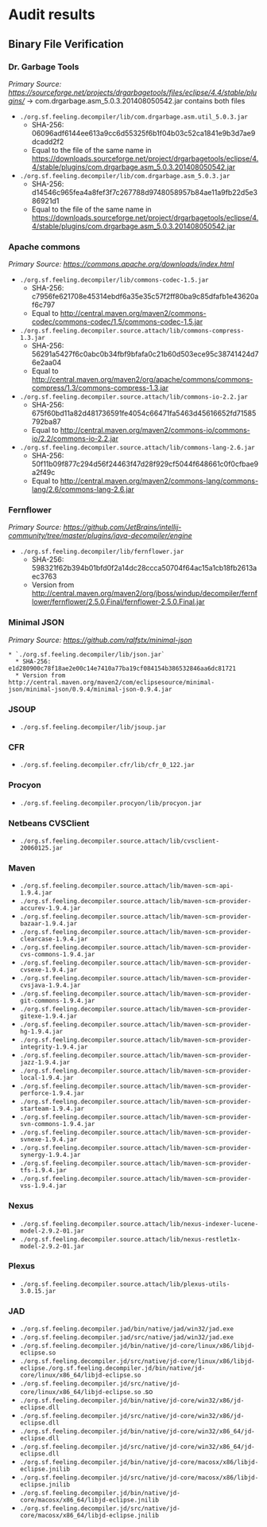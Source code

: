 # Audit results

## Binary File Verification

### Dr. Garbage Tools

_Primary Source: https://sourceforge.net/projects/drgarbagetools/files/eclipse/4.4/stable/plugins/_ -> com.drgarbage.asm_5.0.3.201408050542.jar contains both files

* `./org.sf.feeling.decompiler/lib/com.drgarbage.asm.util_5.0.3.jar`
  * SHA-256: 06096adf6144ee613a9cc6d55325f6b1f04b03c52ca1841e9b3d7ae9dcadd2f2
  * Equal to the file of the same name in https://downloads.sourceforge.net/project/drgarbagetools/eclipse/4.4/stable/plugins/com.drgarbage.asm_5.0.3.201408050542.jar
* `./org.sf.feeling.decompiler/lib/com.drgarbage.asm_5.0.3.jar`
  * SHA-256: d14546c965fea4a8fef3f7c267788d9748058957b84ae11a9fb22d5e386921d1
  * Equal to the file of the same name in https://downloads.sourceforge.net/project/drgarbagetools/eclipse/4.4/stable/plugins/com.drgarbage.asm_5.0.3.201408050542.jar


### Apache commons

_Primary Source: https://commons.apache.org/downloads/index.html_

* `./org.sf.feeling.decompiler/lib/commons-codec-1.5.jar`
  * SHA-256: c7956fe621708e45314ebdf6a35e35c57f2ff80ba9c85dfafb1e43620af6c797
  * Equal to http://central.maven.org/maven2/commons-codec/commons-codec/1.5/commons-codec-1.5.jar
* `./org.sf.feeling.decompiler.source.attach/lib/commons-compress-1.3.jar`
  * SHA-256: 56291a5427f6c0abc0b34fbf9bfafa0c21b60d503ece95c38741424d76e2aa04
  * Equal to http://central.maven.org/maven2/org/apache/commons/commons-compress/1.3/commons-compress-1.3.jar
* `./org.sf.feeling.decompiler.source.attach/lib/commons-io-2.2.jar`
  * SHA-256: 675f60bd11a82d481736591fe4054c66471fa5463d45616652fd71585792ba87
  * Equal to http://central.maven.org/maven2/commons-io/commons-io/2.2/commons-io-2.2.jar
* `./org.sf.feeling.decompiler.source.attach/lib/commons-lang-2.6.jar`
  * SHA-256: 50f11b09f877c294d56f24463f47d28f929cf5044f648661c0f0cfbae9a2f49c
  * Equal to http://central.maven.org/maven2/commons-lang/commons-lang/2.6/commons-lang-2.6.jar

### Fernflower
_Primary Source: https://github.com/JetBrains/intellij-community/tree/master/plugins/java-decompiler/engine_
* `./org.sf.feeling.decompiler/lib/fernflower.jar`
  * SHA-256: 598321f62b394b01bfd0f2a14dc28ccca50704f64ac15a1cb18fb2613aec3763
  * Version from http://central.maven.org/maven2/org/jboss/windup/decompiler/fernflower/fernflower/2.5.0.Final/fernflower-2.5.0.Final.jar

### Minimal JSON
_Primary Source: https://github.com/ralfstx/minimal-json_

    * `./org.sf.feeling.decompiler/lib/json.jar`
      * SHA-256: e1d280900c78f18ae2e00c14e7410a77ba19cf084154b386532846aa6dc81721
      * Version from http://central.maven.org/maven2/com/eclipsesource/minimal-json/minimal-json/0.9.4/minimal-json-0.9.4.jar

### JSOUP

* `./org.sf.feeling.decompiler/lib/jsoup.jar`

### CFR

* `./org.sf.feeling.decompiler.cfr/lib/cfr_0_122.jar`

### Procyon

* `./org.sf.feeling.decompiler.procyon/lib/procyon.jar`

### Netbeans CVSClient

* `./org.sf.feeling.decompiler.source.attach/lib/cvsclient-20060125.jar`

### Maven

* `./org.sf.feeling.decompiler.source.attach/lib/maven-scm-api-1.9.4.jar`
* `./org.sf.feeling.decompiler.source.attach/lib/maven-scm-provider-accurev-1.9.4.jar`
* `./org.sf.feeling.decompiler.source.attach/lib/maven-scm-provider-bazaar-1.9.4.jar`
* `./org.sf.feeling.decompiler.source.attach/lib/maven-scm-provider-clearcase-1.9.4.jar`
* `./org.sf.feeling.decompiler.source.attach/lib/maven-scm-provider-cvs-commons-1.9.4.jar`
* `./org.sf.feeling.decompiler.source.attach/lib/maven-scm-provider-cvsexe-1.9.4.jar`
* `./org.sf.feeling.decompiler.source.attach/lib/maven-scm-provider-cvsjava-1.9.4.jar`
* `./org.sf.feeling.decompiler.source.attach/lib/maven-scm-provider-git-commons-1.9.4.jar`
* `./org.sf.feeling.decompiler.source.attach/lib/maven-scm-provider-gitexe-1.9.4.jar`
* `./org.sf.feeling.decompiler.source.attach/lib/maven-scm-provider-hg-1.9.4.jar`
* `./org.sf.feeling.decompiler.source.attach/lib/maven-scm-provider-integrity-1.9.4.jar`
* `./org.sf.feeling.decompiler.source.attach/lib/maven-scm-provider-jazz-1.9.4.jar`
* `./org.sf.feeling.decompiler.source.attach/lib/maven-scm-provider-local-1.9.4.jar`
* `./org.sf.feeling.decompiler.source.attach/lib/maven-scm-provider-perforce-1.9.4.jar`
* `./org.sf.feeling.decompiler.source.attach/lib/maven-scm-provider-starteam-1.9.4.jar`
* `./org.sf.feeling.decompiler.source.attach/lib/maven-scm-provider-svn-commons-1.9.4.jar`
* `./org.sf.feeling.decompiler.source.attach/lib/maven-scm-provider-svnexe-1.9.4.jar`
* `./org.sf.feeling.decompiler.source.attach/lib/maven-scm-provider-synergy-1.9.4.jar`
* `./org.sf.feeling.decompiler.source.attach/lib/maven-scm-provider-tfs-1.9.4.jar`
* `./org.sf.feeling.decompiler.source.attach/lib/maven-scm-provider-vss-1.9.4.jar`

### Nexus

* `./org.sf.feeling.decompiler.source.attach/lib/nexus-indexer-lucene-model-2.9.2-01.jar`
* `./org.sf.feeling.decompiler.source.attach/lib/nexus-restlet1x-model-2.9.2-01.jar`

### Plexus

* `./org.sf.feeling.decompiler.source.attach/lib/plexus-utils-3.0.15.jar`

### JAD

* `./org.sf.feeling.decompiler.jad/bin/native/jad/win32/jad.exe`
* `./org.sf.feeling.decompiler.jad/src/native/jad/win32/jad.exe`
* `./org.sf.feeling.decompiler.jd/bin/native/jd-core/linux/x86/libjd-eclipse.so`
* `./org.sf.feeling.decompiler.jd/src/native/jd-core/linux/x86/libjd-eclipse./org.sf.feeling.decompiler.jd/bin/native/jd-core/linux/x86_64/libjd-eclipse.so`
* `./org.sf.feeling.decompiler.jd/src/native/jd-core/linux/x86_64/libjd-eclipse.so`
.so
* `./org.sf.feeling.decompiler.jd/bin/native/jd-core/win32/x86/jd-eclipse.dll`
* `./org.sf.feeling.decompiler.jd/src/native/jd-core/win32/x86/jd-eclipse.dll`
* `./org.sf.feeling.decompiler.jd/bin/native/jd-core/win32/x86_64/jd-eclipse.dll`
* `./org.sf.feeling.decompiler.jd/src/native/jd-core/win32/x86_64/jd-eclipse.dll`
* `./org.sf.feeling.decompiler.jd/bin/native/jd-core/macosx/x86/libjd-eclipse.jnilib`
* `./org.sf.feeling.decompiler.jd/src/native/jd-core/macosx/x86/libjd-eclipse.jnilib`
* `./org.sf.feeling.decompiler.jd/bin/native/jd-core/macosx/x86_64/libjd-eclipse.jnilib`
* `./org.sf.feeling.decompiler.jd/src/native/jd-core/macosx/x86_64/libjd-eclipse.jnilib`
